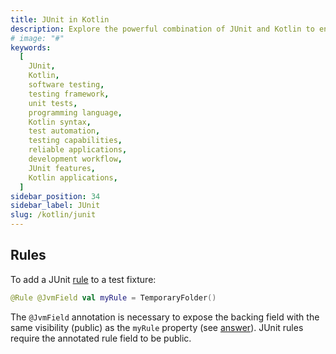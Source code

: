 ```yaml
---
title: JUnit in Kotlin
description: Explore the powerful combination of JUnit and Kotlin to enhance your software testing capabilities. This comprehensive guide dives into the seamless integration of JUnit, a widely-used testing framework, with Kotlin, a modern and concise programming language. Discover how to write clean and efficient unit tests, leverage Kotlin's expressive syntax, and harness the full potential of JUnit's extensive features. Boost your development workflow and ensure the quality and reliability of your Kotlin applications with JUnit
# image: "#"
keywords:
  [
    JUnit,
    Kotlin,
    software testing,
    testing framework,
    unit tests,
    programming language,
    Kotlin syntax,
    test automation,
    testing capabilities,
    reliable applications,
    development workflow,
    JUnit features,
    Kotlin applications,
  ]
sidebar_position: 34
sidebar_label: JUnit
slug: /kotlin/junit
---
```


## Rules

To add a JUnit [rule](https://github.com/junit-team/junit4/wiki/rules) to a test fixture:

```kotlin
@Rule @JvmField val myRule = TemporaryFolder()
```

The `@JvmField` annotation is necessary to expose the backing field with the same visibility (public) as the `myRule` property (see [answer](http://stackoverflow.com/questions/32899947/kotlin-junit-rules)). JUnit rules require the annotated rule field to be public.
